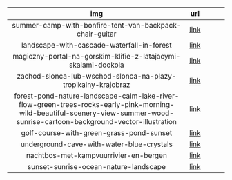 |                                                                                      img                                                                                      |                                                                                                                         url                                                                                                                         |   |   |   |
|:-----------------------------------------------------------------------------------------------------------------------------------------------------------------------------:|:---------------------------------------------------------------------------------------------------------------------------------------------------------------------------------------------------------------------------------------------------:|:-:|:-:|:-:|
|                                                            summer-camp-with-bonfire-tent-van-backpack-chair-guitar                                                            |                                                              [link](https://img.freepik.com/free-vector/summer-camp-with-bonfire-tent-van-backpack-chair-guitar_107791-5223.jpg?w=1200)                                                             |   |   |   |
|                                                                   landscape-with-cascade-waterfall-in-forest                                                                  |                                                                    [link](https://img.freepik.com/free-vector/landscape-with-cascade-waterfall-in-forest_107791-7143.jpg?w=1200)                                                                    |   |   |   |
|                                                         magiczny-portal-na-gorskim-klifie-z-latajacymi-skalami-dookola                                                        |                                                        [link](https://img.freepik.com/darmowe-wektory/magiczny-portal-na-gorskim-klifie-z-latajacymi-skalami-dookola_107791-4674.jpg?w=1200)                                                        |   |   |   |
|                                                         zachod-slonca-lub-wschod-slonca-na-plazy-tropikalny-krajobraz                                                         |                                                         [link](https://img.freepik.com/darmowe-wektory/zachod-slonca-lub-wschod-slonca-na-plazy-tropikalny-krajobraz_107791-1775.jpg?w=1200)                                                        |   |   |   |
| forest-pond-nature-landscape-calm-lake-river-flow-green-trees-rocks-early-pink-morning-wild-beautiful-scenery-view-summer-wood-sunrise-cartoon-background-vector-illustration | [link](https://img.freepik.com/premium-vector/forest-pond-nature-landscape-calm-lake-river-flow-green-trees-rocks-early-pink-morning-wild-beautiful-scenery-view-summer-wood-sunrise-cartoon-background-vector-illustration_107791-7555.jpg?w=1200) |   |   |   |
|                                                                    golf-course-with-green-grass-pond-sunset                                                                   |                                                                     [link](https://img.freepik.com/free-vector/golf-course-with-green-grass-pond-sunset_107791-6976.jpg?w=1200)                                                                     |   |   |   |
|                                                                   underground-cave-with-water-blue-crystals                                                                   |                                                                     [link](https://img.freepik.com/free-vector/underground-cave-with-water-blue-crystals_107791-7339.jpg?w=1200)                                                                    |   |   |   |
|                                                                     nachtbos-met-kampvuurrivier-en-bergen                                                                     |                                                                      [link](https://img.freepik.com/vrije-vector/nachtbos-met-kampvuurrivier-en-bergen_107791-6993.jpg?w=1200)                                                                      |   |   |   |
|                                                                     sunset-sunrise-ocean-nature-landscape                                                                     |                                                                       [link](https://img.freepik.com/free-vector/sunset-sunrise-ocean-nature-landscape_33099-2244.jpg?w=1100)                                                                       |   |   |   |
